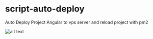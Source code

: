 # script-auto-deploy
Auto Deploy Project Angular to vps server and reload project with pm2 

![alt text](https://github.com/abiamarulloh/script-auto-deploy/blob/main/auto-deploy.gif?raw=true)
